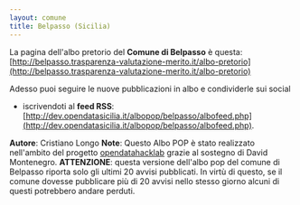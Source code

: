 ```yaml
---
layout: comune
title: Belpasso (Sicilia)
---
```


La pagina dell'albo pretorio del **Comune di Belpasso** è questa: [http://belpasso.trasparenza-valutazione-merito.it/albo-pretorio](http://belpasso.trasparenza-valutazione-merito.it/albo-pretorio)

Adesso puoi seguire le nuove pubblicazioni in albo e condividerle sui social


* iscrivendoti al **feed RSS**: [http://dev.opendatasicilia.it/albopop/belpasso/albofeed.php](http://dev.opendatasicilia.it/albopop/belpasso/albofeed.php).

**Autore**: Cristiano Longo
**Note**: Questo Albo POP è stato realizzato nell'ambito del progetto
[opendatahacklab](http://opendatahacklab.org) grazie al sostegno di David Montenegro.
**ATTENZIONE**: questa versione dell'albo pop del comune di Belpasso riporta solo
gli ultimi 20 avvisi pubblicati. In virtù di questo, se il comune dovesse pubblicare più di 20 avvisi nello stesso giorno alcuni di questi potrebbero andare perduti.


